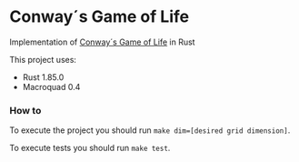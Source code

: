 # Conway´s Game of Life

Implementation of [Conway´s Game of Life](https://en.wikipedia.org/wiki/Conway%27s_Game_of_Life) in Rust

This project uses:
 -  Rust 1.85.0
 -  Macroquad 0.4

### How to
To execute the project you should run `make dim=[desired grid dimension]`.

To execute tests you should run `make test`.
